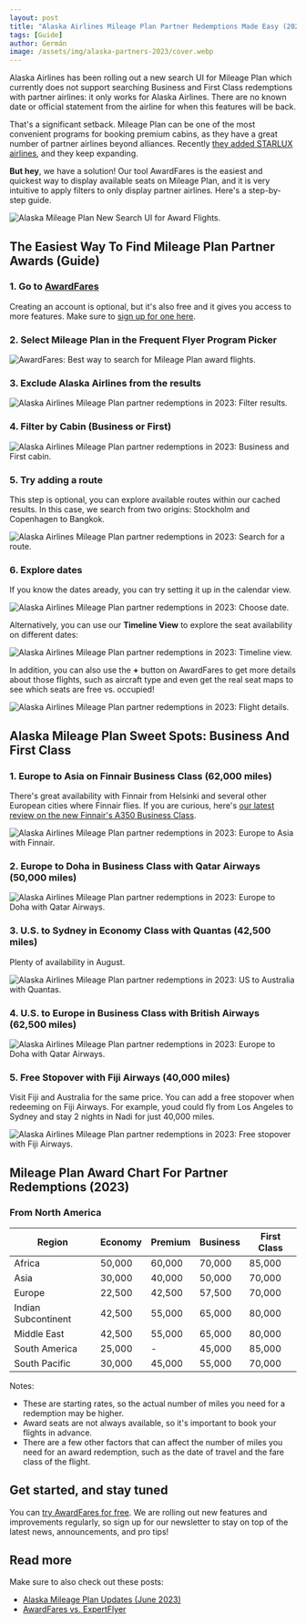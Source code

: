 ```yaml
---
layout: post
title: "Alaska Airlines Mileage Plan Partner Redemptions Made Easy (2023)"
tags: [Guide]
author: Germán
image: /assets/img/alaska-partners-2023/cover.webp
---
```


Alaska Airlines has been rolling out a new search UI for Mileage Plan which currently does not support searching Business and First Class redemptions with partner airlines: it only works for Alaska Airlines. There are no known date or official statement from the airline for when this features will be back.

That's a significant setback. Mileage Plan can be one of the most convenient programs for booking premium cabins, as they have a great number of partner airlines beyond alliances. Recently [they added STARLUX airlines](https://blog.awardfares.com/alaska-mileageplan-updates-june-2023/), and they keep expanding. 

**But hey**, we have a solution! Our tool AwardFares is the easiest and quickest way to display available seats on Mileage Plan, and it is very intuitive to apply filters to only display partner airlines. Here's a step-by-step guide.

<img src="/assets/img/alaska-partners-2023/new-ui.webp" alt="Alaska Mileage Plan New Search UI for Award Flights." />


## The Easiest Way To Find Mileage Plan Partner Awards (Guide)


### 1. Go to [AwardFares](https://awardfares.com/signup)

Creating an account is optional, but it's also free and it gives you access to more features. Make sure to [sign up for one here](https://awardfares.com/signup).


### 2. Select Mileage Plan in the Frequent Flyer Program Picker

<img src="/assets/img/alaska-partners-2023/select-ffp.webp" alt="AwardFares: Best way to search for Mileage Plan award flights." />

### 3. Exclude Alaska Airlines from the results

<img src="/assets/img/alaska-partners-2023/exclude-alaska.webp" alt="Alaska Airlines Mileage Plan partner redemptions in 2023: Filter results." />

### 4. Filter by Cabin (Business or First)

<img src="/assets/img/alaska-partners-2023/filter-cabin.webp" alt="Alaska Airlines Mileage Plan partner redemptions in 2023: Business and First cabin." />

### 5. Try adding a route

This step is optional, you can explore available routes within our cached results. In this case, we search from two origins: Stockholm and Copenhagen to Bangkok.

<img src="/assets/img/alaska-partners-2023/route.webp" alt="Alaska Airlines Mileage Plan partner redemptions in 2023: Search for a route." />


### 6. Explore dates

If you know the dates aready, you can try setting it up in the calendar view.

<img src="/assets/img/alaska-partners-2023/date.webp" alt="Alaska Airlines Mileage Plan partner redemptions in 2023: Choose date." />

Alternatively, you can use our **Timeline View** to explore the seat availability on different dates:

<img src="/assets/img/alaska-partners-2023/timeline.webp" alt="Alaska Airlines Mileage Plan partner redemptions in 2023: Timeline view." />

In addition, you can also use the **+** button on AwardFares to get more details about those flights, such as aircraft type and even get the real seat maps to see which seats are free vs. occupied!

<img src="/assets/img/alaska-partners-2023/flight-details.webp" alt="Alaska Airlines Mileage Plan partner redemptions in 2023: Flight details." />


## Alaska Mileage Plan Sweet Spots: Business And First Class


### 1. Europe to Asia on Finnair Business Class (62,000 miles)

There's great availability with Finnair from Helsinki and several other European cities where Finnair flies. If you are curious, here's [our latest review on the new Finnair's A350 Business Class](https://blog.awardfares.com/finnair-hel-hnd-business/).

<img src="/assets/img/alaska-partners-2023/europe-asia-finnair.webp" alt="Alaska Airlines Mileage Plan partner redemptions in 2023: Europe to Asia with Finnair." />


### 2. Europe to Doha in Business Class with Qatar Airways (50,000 miles)

<img src="/assets/img/alaska-partners-2023/europe-doh-qatar.webp" alt="Alaska Airlines Mileage Plan partner redemptions in 2023: Europe to Doha with Qatar Airways." />


### 3. U.S. to Sydney in Economy Class with Quantas (42,500 miles)

Plenty of availability in August.

<img src="/assets/img/alaska-partners-2023/lax-syd.webp" alt="Alaska Airlines Mileage Plan partner redemptions in 2023: US to Australia with Quantas." />

### 4. U.S. to Europe in Business Class with British Airways (62,500 miles)

<img src="/assets/img/alaska-partners-2023/us-eu-british.webp" alt="Alaska Airlines Mileage Plan partner redemptions in 2023: Europe to Doha with Qatar Airways." />

### 5. Free Stopover with Fiji Airways (40,000 miles)

Visit Fiji and Australia for the same price. You can add a free stopover when redeeming on Fiji Airways. For example, youd could fly from Los Angeles to Sydney and stay 2 nights in Nadi for just 40,000 miles.

<img src="/assets/img/alaska-partners-2023/lax-syd-fiji.webp" alt="Alaska Airlines Mileage Plan partner redemptions in 2023: Free stopover with Fiji Airways." />


## Mileage Plan Award Chart For Partner Redemptions (2023)


### From North America

| Region             | Economy | Premium | Business | First Class |
|--------------------|---------|---------|----------|-------------|
| Africa             | 50,000  | 60,000  | 70,000   | 85,000      |
| Asia               | 30,000  | 40,000  | 50,000   | 70,000      |
| Europe             | 22,500  | 42,500  | 57,500   | 70,000      |
| Indian Subcontinent| 42,500  | 55,000  | 65,000   | 80,000      |
| Middle East        | 42,500  | 55,000  | 65,000   | 80,000      |
| South America      | 25,000  | -       | 45,000   | 85,000      |
| South Pacific      | 30,000  | 45,000  | 55,000   | 70,000      |

Notes:

* These are starting rates, so the actual number of miles you need for a redemption may be higher.
* Award seats are not always available, so it's important to book your flights in advance.
* There are a few other factors that can affect the number of miles you need for an award redemption, such as the date of travel and the fare class of the flight.


## Get started, and stay tuned

You can [try AwardFares for free](https://awardfares.com/). We are rolling out new features and improvements regularly, so sign up for our newsletter to stay on top of the latest news, announcements, and pro tips!

## Read more

Make sure to also check out these posts:

- [Alaska Mileage Plan Updates (June 2023)](https://blog.awardfares.com/alaska-mileageplan-updates-june-2023/)
- [AwardFares vs. ExpertFlyer](https://blog.awardfares.com/awardfares-vs-expertflyer/)